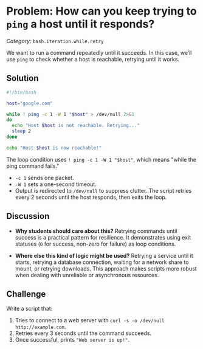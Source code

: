 # Problem: How can you keep trying to `ping` a host until it responds?

*Category:* `bash.iteration.while.retry`

We want to run a command repeatedly until it succeeds. In this case, we’ll use `ping` to check whether a host is reachable, retrying until it works.

## Solution

```bash
#!/bin/bash

host="google.com"

while ! ping -c 1 -W 1 "$host" > /dev/null 2>&1
do
  echo "Host $host is not reachable. Retrying..."
  sleep 2
done

echo "Host $host is now reachable!"
```

The loop condition uses `! ping -c 1 -W 1 "$host"`, which means "while the ping command fails."

* `-c 1` sends one packet.
* `-W 1` sets a one-second timeout.
* Output is redirected to `/dev/null` to suppress clutter.
  The script retries every 2 seconds until the host responds, then exits the loop.

## Discussion

* **Why students should care about this?**
  Retrying commands until success is a practical pattern for resilience. It demonstrates using exit statuses (`0` for success, non-zero for failure) as loop conditions.

* **Where else this kind of logic might be used?**
  Retrying a service until it starts, retrying a database connection, waiting for a network share to mount, or retrying downloads. This approach makes scripts more robust when dealing with unreliable or asynchronous resources.

## Challenge

Write a script that:

1. Tries to connect to a web server with `curl -s -o /dev/null http://example.com`.
2. Retries every 3 seconds until the command succeeds.
3. Once successful, prints `"Web server is up!"`.


